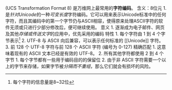 (UCS Transformation Format 8) 是万维网上最常用的**字符编码**。
含义：8位元
	1. 是*针对Unicode*的一种*可变长度*字符编码。它可以用来表示Unicode标准中的任何字符，而且其编码中的第一个字节仍与ASCII相容，使得原来处理ASCII字符的软件无须或只进行少部分修改后，便可继续使用。
意义
	1. 逐渐成为电子邮件、网页及其他*存储或传送文字*的应用中，优先采用的编码
特性
	1. 每个字符由 1 到 4 个字节表示[^1] 
	2. UTF-8 与 ASCII 向后兼容，可以表示任何标准的 [[Unicode]] 字符。
	3. 前 128 个 UTF-8 字符与前 128 个 ASCII 字符 (编号为 0-127) 精确匹配
		1. 这意味着现有的 ASCII 文本已经是有效的 UTF-8。
		2. 所有其他字符都使用 2 到 4 个字节
			1. 每个字节都有一些用于编码目的的保留位
			2. 由于非 ASCII 字符需要一个以上的字节来存储，如果字节被*分隔而不重组*，那么它们就会有损坏的风险。

[^1]: 每个字符的信息量是8~32位